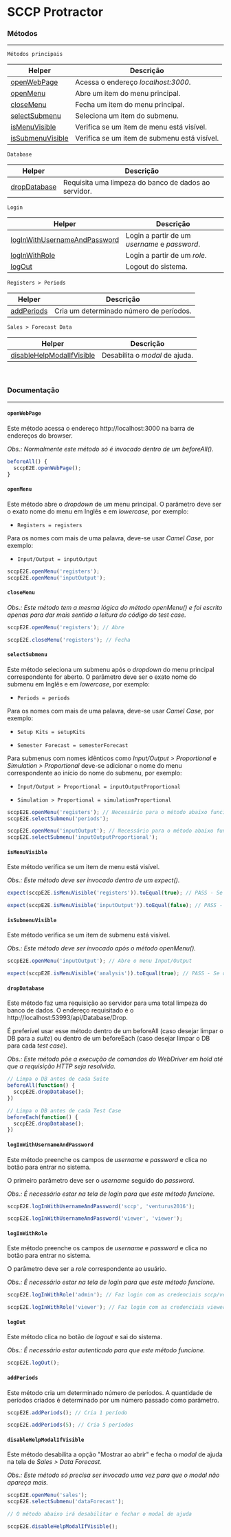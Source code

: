 # SCCP Protractor

### Métodos
-----------

`Métodos principais`

| Helper | Descrição |
| ------ | ------ |
| [openWebPage](#openwebpage) | Acessa o endereço *localhost:3000*. |
| [openMenu](#openmenu) | Abre um item do menu principal. |
| [closeMenu](#closemenu) | Fecha um item do menu principal. |
| [selectSubmenu](#selectsubmenu) | Seleciona um item do submenu. |
| [isMenuVisible](#ismenuvisible) | Verifica se um item de menu está visível. |
| [isSubmenuVisible](#issubmenuvisible) | Verifica se um item de submenu está visível. |

`Database`

| Helper | Descrição |
| ------ | ------ |
| [dropDatabase](#dropdatabase) | Requisita uma limpeza do banco de dados ao servidor. |

`Login`

| Helper | Descrição |
| ------ | ------ |
| [logInWithUsernameAndPassword](#loginwithusernameandpassword) | Login a partir de um *username* e *password*. |
| [logInWithRole](#loginwithrole) | Login a partir de um *role*. |
| [logOut](#logout) | Logout do sistema. |

`Registers > Periods`

| Helper | Descrição |
| ------ | ------ |
| [addPeriods](#addperiods) | Cria um determinado número de períodos. |

`Sales > Forecast Data`

| Helper | Descrição |
| ------ | ------ |
| [disableHelpModalIfVisible](#disablehelpmodalifvisible) | Desabilita o *modal* de ajuda. |

&nbsp;

### Documentação
----------------

<!---
-
- openWebPage
-
-->

#### ```openWebPage```
Este método acessa o endereço http://localhost:3000 na barra de endereços do browser.

*Obs.: Normalmente este método só é invocado dentro de um beforeAll().*

```javascript
beforeAll() {
  sccpE2E.openWebPage();
}
```

<!---
-
- openMenu
-
-->

#### ```openMenu```
Este método abre o *dropdown* de um menu principal. O parâmetro deve ser o
exato nome do menu em Inglês e em *lowercase*, por exemplo:

- `Registers = registers`

Para os nomes com mais de uma palavra, deve-se usar *Camel Case*, por exemplo:

- `Input/Output = inputOutput`

```javascript
sccpE2E.openMenu('registers');
sccpE2E.openMenu('inputOutput');
```

<!---
-
- closeMenu
-
-->

#### ```closeMenu```
*Obs.: Este método tem a mesma lógica do método openMenu() e foi escrito
apenas para dar mais sentido a leitura do código do test case.*

```javascript
sccpE2E.openMenu('registers'); // Abre

sccpE2E.closeMenu('registers'); // Fecha
```

<!---
-
- selectSubmenu
-
-->

#### ```selectSubmenu```
Este método seleciona um submenu após o *dropdown* do menu principal correspondente
for aberto. O parâmetro deve ser o exato nome do submenu em Inglês e em
*lowercase*, por exemplo:

- `Periods = periods`

Para os nomes com mais de uma palavra, deve-se usar *Camel Case*, por exemplo:

- `Setup Kits = setupKits`

- `Semester Forecast = semesterForecast`

Para submenus com nomes idênticos como *Input/Output > Proportional* e
*Simulation > Proportional* deve-se adicionar o nome do menu correspondente
ao início do nome do submenu, por exemplo:

- `Input/Output > Proportional = inputOutputProportional`

- `Simulation > Proportional = simulationProportional`

```javascript
sccpE2E.openMenu('registers'); // Necessário para o método abaixo funcionar
sccpE2E.selectSubmenu('periods');

sccpE2E.openMenu('inputOutput'); // Necessário para o método abaixo funcionar
sccpE2E.selectSubmenu('inputOutputProportional');
```

<!---
-
- isMenuVisible
-
-->

#### ```isMenuVisible```
Este método verifica se um item de menu está visível.

*Obs.: Este método deve ser invocado dentro de um expect().*

```javascript
expect(sccpE2E.isMenuVisible('registers')).toEqual(true); // PASS - Se o menu estiver visível

expect(sccpE2E.isMenuVisible('inputOutput')).toEqual(false); // PASS - Se o menu não estiver visível
```

<!---
-
- isSubmenuVisible
-
-->

#### ```isSubmenuVisible```
Este método verifica se um item de submenu está visível.

*Obs.: Este método deve ser invocado após o método openMenu().*

```javascript
sccpE2E.openMenu('inputOutput'); // Abre o menu Input/Output

expect(sccpE2E.isMenuVisible('analysis')).toEqual(true); // PASS - Se o submenu Analysis estiver visível
```

<!---
-
- dropDatabase
-
-->

#### ```dropDatabase```
Este método faz uma requisição ao servidor para uma total limpeza do banco de dados. O endereço requisitado
é o http://localhost:53993/api/Database/Drop.

É preferível usar esse método dentro de um beforeAll (caso desejar limpar o DB para a *suite*)
ou dentro de um beforeEach (caso desejar limpar o DB para cada *test case*).

*Obs.: Este método põe a execução de comandos do WebDriver em hold até que a requisição HTTP seja resolvida.*

```javascript
// Limpa o DB antes de cada Suite
beforeAll(function() {
  sccpE2E.dropDatabase();
})

// Limpa o DB antes de cada Test Case
beforeEach(function() {
  sccpE2E.dropDatabase();
})
```

<!---
-
- logInWithUsernameAndPassword
-
-->

#### ```logInWithUsernameAndPassword```
Este método preenche os campos de *username* e *password* e clica no botão
para entrar no sistema.

O primeiro parâmetro deve ser o *username* seguido do *password*.

*Obs.: É necessário estar na tela de login para que este método funcione.*

```javascript
sccpE2E.logInWithUsernameAndPassword('sccp', 'venturus2016');

sccpE2E.logInWithUsernameAndPassword('viewer', 'viewer');
```

<!---
-
- logInWithRole
-
-->

#### ```logInWithRole```
Este método preenche os campos de *username* e *password* e clica no botão
para entrar no sistema.

O parâmetro deve ser a *role* correspondente ao usuário.

*Obs.: É necessário estar na tela de login para que este método funcione.*

```javascript
sccpE2E.logInWithRole('admin'); // Faz login com as credenciais sccp/venturus2016

sccpE2E.logInWithRole('viewer'); // Faz login com as credenciais viewer/viewer
```

<!---
-
- logOut
-
-->

#### ```logOut```
Este método clica no botão de *logout* e sai do sistema.

*Obs.: É necessário estar autenticado para que este método funcione.*

```javascript
sccpE2E.logOut();
```

<!---
-
- addPeriods
-
-->

#### ```addPeriods```
Este método cria um determinado número de períodos. A quantidade de períodos
criados é determinado por um número passado como parâmetro. 

```javascript
sccpE2E.addPeriods(); // Cria 1 período

sccpE2E.addPeriods(5); // Cria 5 períodos
```

<!---
-
- disableHelpModalIfVisible
-
-->

#### ```disableHelpModalIfVisible```
Este método desabilita a opção "Mostrar ao abrir" e fecha o *modal* de ajuda na
tela de *Sales > Data Forecast*.

*Obs.: Este método só precisa ser invocado uma vez para que o modal não apareça mais.*

```javascript
sccpE2E.openMenu('sales');
sccpE2E.selectSubmenu('dataForecast');

// O método abaixo irá desabilitar e fechar o modal de ajuda

sccpE2E.disableHelpModalIfVisible();
```
